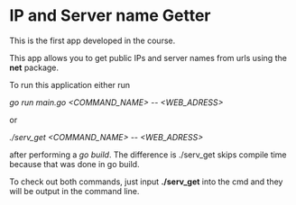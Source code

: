 # IP and Server name Getter

This is the first app developed in the course.

This app allows you to get public IPs and server names from urls using the **net** package.

To run this application either run

*go run main.go <COMMAND_NAME> --<FLAG> <WEB_ADRESS>*

or

*./serv_get <COMMAND_NAME> --<FLAG> <WEB_ADRESS>*

after performing a *go build*.
The difference is ./serv_get skips compile time because that was done in go build.

To check out both commands, just input **./serv_get** into the cmd and they will be output in the command line.
